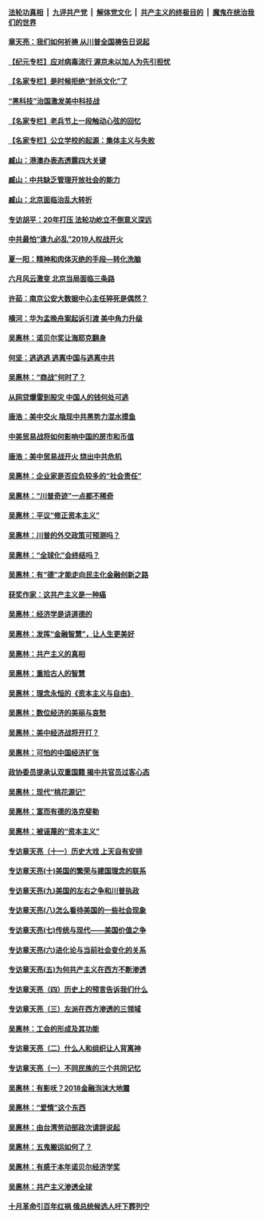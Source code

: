 ####  [法轮功真相](../../../../basic/blob/master/README.md?t=07011231) &nbsp;|&nbsp; [九评共产党](../../../../9ping.md/blob/master/README.md?t=07011231) &nbsp;|&nbsp; [解体党文化](../../../../jtdwh.md/blob/master/README.md?t=07011231)  &nbsp;|&nbsp; [共产主义的终极目的](../../../../gczydzjmd.md/blob/master/README.md?t=07011231) &nbsp;|&nbsp; [魔鬼在统治我们的世界](../../../../mgztzwmdsj.md/blob/master/README.md?t=07011231) 

#### [章天亮：我们如何祈祷 从川普全国祷告日说起](../pages/nsc423/n11944627.md?t=07011231) 

#### [【纪元专栏】应对病毒流行 渥京未以加人为先引担忧](../pages/nsc423/n11875714.md?t=07011231) 

#### [【名家专栏】是时候拒绝“封杀文化”了](../pages/nsc423/n11814093.md?t=07011231) 

#### [“黑科技”治国激发美中科技战](../pages/nsc423/n11638056.md?t=07011231) 

#### [【名家专栏】老兵节上一段触动心弦的回忆](../pages/nsc423/n11646016.md?t=07011231) 

#### [【名家专栏】公立学校的起源：集体主义与失败](../pages/nsc423/n11601833.md?t=07011231) 

#### [臧山：港澳办表态透露四大关键](../pages/nsc423/n11421628.md?t=07011231) 

#### [臧山：中共缺乏管理开放社会的能力](../pages/nsc423/n11407457.md?t=07011231) 

#### [臧山：北京面临治乱大转折](../pages/nsc423/n11406895.md?t=07011231) 

#### [专访胡平：20年打压 法轮功屹立不倒意义深远](../pages/nsc423/n11398800.md?t=07011231) 

#### [中共最怕“逢九必乱”2019人权战开火](../pages/nsc423/n11385248.md?t=07011231) 

#### [夏一阳：精神和肉体灭绝的手段—转化洗脑](../pages/nsc423/n11368250.md?t=07011231) 

#### [六月风云激变 北京当局面临三条路](../pages/nsc423/n11313668.md?t=07011231) 

#### [许茹：南京公安大数据中心主任猝死是偶然？](../pages/nsc423/n11064744.md?t=07011231) 

#### [横河：华为孟晚舟案起诉引渡 美中角力升级](../pages/nsc423/n11027230.md?t=07011231) 

#### [吴惠林：诺贝尔奖让海耶克翻身](../pages/nsc423/n10890049.md?t=07011231) 

#### [何坚：逃逃逃 逃离中国与逃离中共](../pages/nsc423/n10592891.md?t=07011231) 

#### [吴惠林：“商战”何时了？](../pages/nsc423/n10573558.md?t=07011231) 

#### [从网贷爆雷到股灾 中国人的钱何处可逃](../pages/nsc423/n10572800.md?t=07011231) 

#### [唐浩：美中交火 隐现中共黑势力混水摸鱼](../pages/nsc423/n10544040.md?t=07011231) 

#### [中美贸易战将如何影响中国的房市和币值](../pages/nsc423/n10543697.md?t=07011231) 

#### [唐浩：美中贸易战开火 烧出中共危机](../pages/nsc423/n10540126.md?t=07011231) 

#### [吴惠林：企业家是否应负较多的“社会责任”](../pages/nsc423/n10535022.md?t=07011231) 

#### [吴惠林：“川普奇迹”一点都不稀奇](../pages/nsc423/n10512808.md?t=07011231) 

#### [吴惠林：平议“修正资本主义”](../pages/nsc423/n10495724.md?t=07011231) 

#### [吴惠林：川普的外交政策可预测吗？](../pages/nsc423/n10462387.md?t=07011231) 

#### [吴惠林：“全球化”会终结吗？](../pages/nsc423/n10452838.md?t=07011231) 

#### [吴惠林：有“德”才能走向民主化金融创新之路](../pages/nsc423/n10432292.md?t=07011231) 

#### [获奖作家：这共产主义是一种癌](../pages/nsc423/n10431541.md?t=07011231) 

#### [吴惠林：经济学是讲道德的](../pages/nsc423/n10398014.md?t=07011231) 

#### [吴惠林：发挥“金融智慧”，让人生更美好](../pages/nsc423/n10375019.md?t=07011231) 

#### [吴惠林：共产主义的真相](../pages/nsc423/n10351394.md?t=07011231) 

#### [吴惠林：重拾古人的智慧](../pages/nsc423/n10337691.md?t=07011231) 

#### [吴惠林：理念永恒的《资本主义与自由》](../pages/nsc423/n10316274.md?t=07011231) 

#### [吴惠林：数位经济的美丽与哀愁](../pages/nsc423/n10292946.md?t=07011231) 

#### [吴惠林：美中经济战将开打？](../pages/nsc423/n10258825.md?t=07011231) 

#### [吴惠林：可怕的中国经济扩张](../pages/nsc423/n10219147.md?t=07011231) 

#### [政协委员提承认双重国籍 揭中共官员过客心态](../pages/nsc423/n10208809.md?t=07011231) 

#### [吴惠林：现代“桃花源记”](../pages/nsc423/n10185234.md?t=07011231) 

#### [吴惠林：富而有德的洛克斐勒](../pages/nsc423/n10142264.md?t=07011231) 

#### [吴惠林：被诬蔑的“资本主义”](../pages/nsc423/n10124816.md?t=07011231) 

#### [专访章天亮（十一）历史大戏 上天自有安排](../pages/nsc423/n10094905.md?t=07011231) 

#### [专访章天亮(十)美国的繁荣与建国理念的联系](../pages/nsc423/n10094899.md?t=07011231) 

#### [专访章天亮(九)美国的左右之争和川普执政](../pages/nsc423/n10094889.md?t=07011231) 

#### [专访章天亮(八)怎么看待美国的一些社会现象](../pages/nsc423/n10094857.md?t=07011231) 

#### [专访章天亮(七)传统与现代——美国价值之争](../pages/nsc423/n10093140.md?t=07011231) 

#### [专访章天亮(六)进化论与当前社会变化的关系](../pages/nsc423/n10092036.md?t=07011231) 

#### [专访章天亮(五)为何共产主义在西方不断渗透](../pages/nsc423/n10083620.md?t=07011231) 

#### [专访章天亮（四）历史上的预言告诉我们什么](../pages/nsc423/n10083606.md?t=07011231) 

#### [专访章天亮（三）左派在西方渗透的三领域](../pages/nsc423/n10081115.md?t=07011231) 

#### [吴惠林：工会的形成及其功能](../pages/nsc423/n10080633.md?t=07011231) 

#### [专访章天亮（二）什么人和组织让人背离神](../pages/nsc423/n10076637.md?t=07011231) 

#### [专访章天亮（一）不同民族的三个共同记忆](../pages/nsc423/n10074188.md?t=07011231) 

#### [吴惠林：有影呒？2018金融泡沫大地震](../pages/nsc423/n10040534.md?t=07011231) 

#### [吴惠林：“爱情”这个东西](../pages/nsc423/n10019423.md?t=07011231) 

#### [吴惠林：由台湾劳动部政次请辞说起](../pages/nsc423/n9979679.md?t=07011231) 

#### [吴惠林：五鬼搬运如何了？](../pages/nsc423/n9925338.md?t=07011231) 

#### [吴惠林：有感于本年诺贝尔经济学奖](../pages/nsc423/n9871883.md?t=07011231) 

#### [吴惠林：共产主义渗透全球](../pages/nsc423/n9812748.md?t=07011231) 

#### [十月革命引百年红祸 俄总统候选人吁下葬列宁](../pages/nsc423/n9810182.md?t=07011231) 

